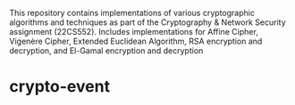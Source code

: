 This repository contains implementations of various cryptographic algorithms and techniques as part of the Cryptography & Network Security assignment (22CS552). Includes implementations for Affine Cipher, Vigenère Cipher, Extended Euclidean Algorithm, RSA encryption and decryption, and El-Gamal encryption and decryption
# crypto-event
